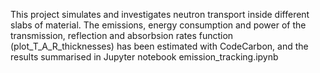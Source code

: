 This project simulates and investigates neutron transport inside different slabs of material. 
The emissions, energy consumption and power of the transmission, reflection and absorbsion rates function (plot_T_A_R_thicknesses) has been estimated with CodeCarbon, and the results summarised in Jupyter notebook emission_tracking.ipynb

